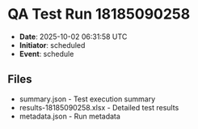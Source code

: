 # QA Test Run 18185090258

- **Date**: 2025-10-02 06:31:58 UTC
- **Initiator**: scheduled
- **Event**: schedule

## Files
- summary.json - Test execution summary
- results-18185090258.xlsx - Detailed test results
- metadata.json - Run metadata
